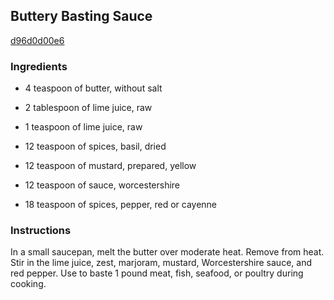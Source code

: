 ## Buttery Basting Sauce

[d96d0d00e6](http://www.food.com/recipe/buttery-basting-sauce-257180)

### Ingredients

 - 4 teaspoon of butter, without salt

 - 2 tablespoon of lime juice, raw

 - 1 teaspoon of lime juice, raw

 - 12 teaspoon of spices, basil, dried

 - 12 teaspoon of mustard, prepared, yellow

 - 12 teaspoon of sauce, worcestershire

 - 18 teaspoon of spices, pepper, red or cayenne

### Instructions

In a small saucepan, melt the butter over moderate heat. Remove from heat. Stir in the lime juice, zest, marjoram, mustard, Worcestershire sauce, and red pepper. Use to baste 1 pound meat, fish, seafood, or poultry during cooking.